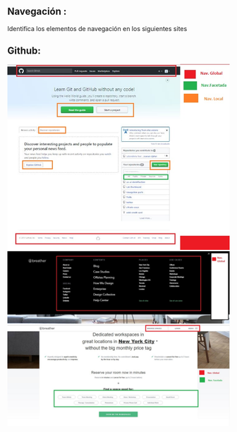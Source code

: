 Navegación :
----------

Identifica los elementos de navegación en los siguientes sites




Github:
------
![](https://raw.githubusercontent.com/NatalyCortez/navegation-parts/master/assets/images/github.JPG)
![](https://raw.githubusercontent.com/NatalyCortez/navegation-parts/master/assets/images/bre0.JPG)
![](https://github.com/NatalyCortez/navegation-parts/blob/master/assets/images/bre1.JPG)
